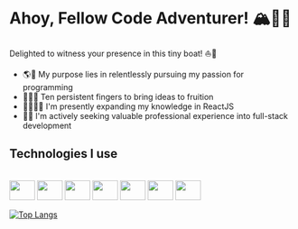 <h1> Ahoy, Fellow Code Adventurer! 🏔️🧗🏻 </h1>  

Delighted to witness your presence in this tiny boat! ⛵️🌊


<ul>
  <li><span>🌎🎯 </span>   My purpose lies in relentlessly pursuing my passion for programming</li>
  <li><span>🙌🏻💡 </span> Ten persistent fingers to bring ideas to fruition</li>
  <li><span>📖🧑🏻‍💻 </span> I'm presently expanding my knowledge in ReactJS</li>
  <li><span>🔎💼 </span> I'm actively seeking valuable professional experience into full-stack development</li>
</ul>



## Technologies I use
<div style="display: inline_block;"> <br>
<img height="35px" width="45px" style="cursor: none;" src="https://cdn.jsdelivr.net/gh/devicons/devicon/icons/css3/css3-original-wordmark.svg" />
<img height="35px" width="45px" style="cursor: none;" src="https://cdn.jsdelivr.net/gh/devicons/devicon/icons/html5/html5-original-wordmark.svg" />
<img height="35px" width="45px" style="cursor: none;" src="https://cdn.jsdelivr.net/gh/devicons/devicon/icons/javascript/javascript-original.svg" />
<img height="35px" width="45px" style="cursor: none;" src="https://cdn.jsdelivr.net/gh/devicons/devicon/icons/java/java-original-wordmark.svg" />
<img height="35px" width="45px" style="cursor: none;" src="https://cdn.jsdelivr.net/gh/devicons/devicon/icons/php/php-original.svg" />
<img height="35px" width="45px" style="cursor: none;" src="https://cdn.jsdelivr.net/gh/devicons/devicon/icons/mysql/mysql-original-wordmark.svg" />
<img height="35px" width="45px" style="cursor: none;" src="https://cdn.jsdelivr.net/gh/devicons/devicon/icons/arduino/arduino-original-wordmark.svg" />
</div>


[![Top Langs](https://github-readme-stats.vercel.app/api/top-langs/?username=GabrielFagundst&layout=compact)](https://github.com/anuraghazra/github-readme-stats)
